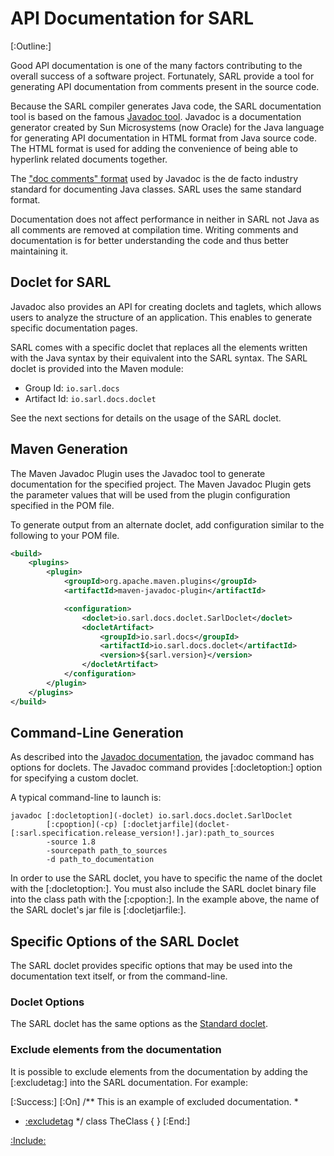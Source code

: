 # API Documentation for SARL

[:Outline:]

Good API documentation is one of the many factors contributing to the overall success of a software project.
Fortunately, SARL provide a tool for generating API documentation from comments present in the source code.

Because the SARL compiler generates Java code, the SARL documentation tool is based 
on the famous [Javadoc tool](https://docs.oracle.com/javase/9/javadoc/javadoc-command.htm).
Javadoc is a documentation generator created by Sun Microsystems (now Oracle) for the
Java language for generating API documentation in HTML format from Java
source code. The HTML format is used for adding the convenience of being able to hyperlink related documents together.

The ["doc comments" format](https://www.oracle.com/technetwork/articles/java/index-137868.html) used by
Javadoc is the de facto industry standard for documenting Java classes. SARL uses the 
same standard format.

Documentation does not affect performance in neither in SARL not Java as all comments are removed at compilation time. Writing
comments and documentation is for better understanding the code and thus better maintaining it.

## Doclet for SARL

Javadoc also provides an API for creating doclets and taglets, which allows users to analyze the
structure of an application. This enables to generate specific documentation pages.

SARL comes with a specific doclet that replaces all the elements written with the Java syntax 
by their equivalent into the SARL syntax.
The SARL doclet is provided into the Maven module:

* Group Id: `io.sarl.docs`
* Artifact Id: `io.sarl.docs.doclet`

See the next sections for details on the usage of the SARL doclet.


## Maven Generation

The Maven Javadoc Plugin uses the Javadoc tool to generate documentation for the specified project.
The Maven Javadoc Plugin gets the parameter values that will be used from the plugin configuration
specified in the POM file.

To generate output from an alternate doclet, add configuration similar to the following to your POM 
file.

```xml
<build>
    <plugins>
        <plugin>
            <groupId>org.apache.maven.plugins</groupId>
            <artifactId>maven-javadoc-plugin</artifactId>

            <configuration>
                <doclet>io.sarl.docs.doclet.SarlDoclet</doclet>
                <docletArtifact>
                    <groupId>io.sarl.docs</groupId>
                    <artifactId>io.sarl.docs.doclet</artifactId>
                    <version>${sarl.version}</version>
                </docletArtifact>
            </configuration>
        </plugin>
    </plugins>
</build>
```

## Command-Line Generation

As described into the [Javadoc documentation](https://docs.oracle.com/javase/9/javadoc/javadoc-command.htm),
the javadoc command has options for doclets. 
The Javadoc command provides [:docletoption:] option for specifying a custom doclet.

A typical command-line to launch is:

```text
javadoc [:docletoption](-doclet) io.sarl.docs.doclet.SarlDoclet
        [:cpoption](-cp) [:docletjarfile](doclet-[:sarl.specification.release_version!].jar):path_to_sources
        -source 1.8
        -sourcepath path_to_sources
        -d path_to_documentation
```

In order to use the SARL doclet, you have to specific the name of the doclet with the [:docletoption:].
You must also include the SARL doclet binary file into the class path with the [:cpoption:].
In the example above, the name of the SARL doclet's jar file is [:docletjarfile:].


## Specific Options of the SARL Doclet

The SARL doclet provides specific options that may be used into the documentation text 
itself, or from the command-line.

### Doclet Options

The SARL doclet has the same options as the [Standard doclet](https://docs.oracle.com/javase/9/javadoc/javadoc-command.htm#JSJAV-GUID-F9E5D57D-5A94-4043-A010-B24511A7BAB2).

### Exclude elements from the documentation

It is possible to exclude elements from the documentation by adding the [:excludetag:] 
into the SARL documentation. For example:

[:Success:]
[:On]
/** This is an example of excluded documentation.
 *
 * [:excludetag](@ExcludeFromApidoc)
 */
class TheClass {
}
[:End:]



[:Include:](../legal.inc)
